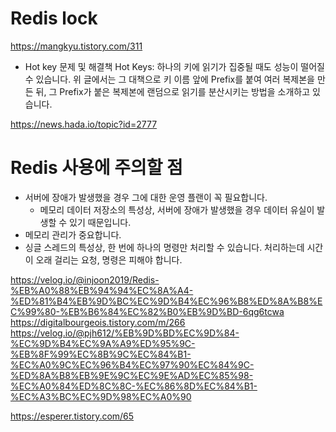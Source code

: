# Redis lock
https://mangkyu.tistory.com/311


* Hot key 문제 및 해결책
  Hot Keys: 하나의 키에 읽기가 집중될 때도 성능이 떨어질 수 있습니다. 위 글에서는 그 대책으로 키 이름 앞에 Prefix를 붙여 여러 복제본을 만든 뒤, 그 Prefix가 붙은 복제본에 랜덤으로 읽기를 분산시키는 방법을 소개하고 있습니다.

https://news.hada.io/topic?id=2777


# Redis 사용에 주의할 점
* 서버에 장애가 발생했을 경우 그에 대한 운영 플랜이 꼭 필요합니다.
    * 메모리 데이터 저장소의 특성상, 서버에 장애가 발생했을 경우 데이터 유실이 발생할 수 있기 때문입니다.
* 메모리 관리가 중요합니다.
* 싱글 스레드의 특성상, 한 번에 하나의 명령만 처리할 수 있습니다. 처리하는데 시간이 오래 걸리는 요청, 명령은 피해야 합니다.



https://velog.io/@injoon2019/Redis-%EB%A0%88%EB%94%94%EC%8A%A4-%ED%81%B4%EB%9D%BC%EC%9D%B4%EC%96%B8%ED%8A%B8%EC%99%80-%EB%B6%84%EC%82%B0%EB%9D%BD-6qg6tcwa
https://digitalbourgeois.tistory.com/m/266
https://velog.io/@pjh612/%EB%9D%BD%EC%9D%84-%EC%9D%B4%EC%9A%A9%ED%95%9C-%EB%8F%99%EC%8B%9C%EC%84%B1-%EC%A0%9C%EC%96%B4%EC%97%90%EC%84%9C-%ED%8A%B8%EB%9E%9C%EC%9E%AD%EC%85%98-%EC%A0%84%ED%8C%8C-%EC%86%8D%EC%84%B1-%EC%A3%BC%EC%9D%98%EC%A0%90

https://esperer.tistory.com/65
